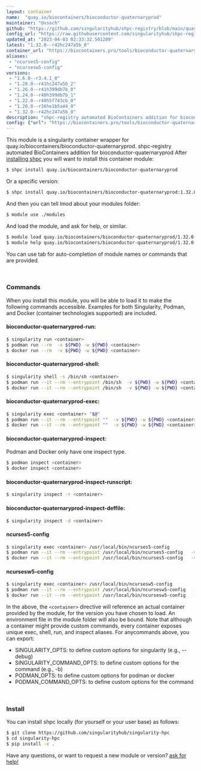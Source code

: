 ```yaml
---
layout: container
name:  "quay.io/biocontainers/bioconductor-quaternaryprod"
maintainer: "@vsoch"
github: "https://github.com/singularityhub/shpc-registry/blob/main/quay.io/biocontainers/bioconductor-quaternaryprod/container.yaml"
config_url: "https://raw.githubusercontent.com/singularityhub/shpc-registry/main/quay.io/biocontainers/bioconductor-quaternaryprod/container.yaml"
updated_at: "2023-04-03 02:33:32.501289"
latest: "1.32.0--r42hc247a5b_0"
container_url: "https://biocontainers.pro/tools/bioconductor-quaternaryprod"
aliases:
 - "ncurses5-config"
 - "ncursesw5-config"
versions:
 - "1.6.0--r3.4.1_0"
 - "1.28.0--r41hc247a5b_2"
 - "1.26.0--r41h399db7b_0"
 - "1.24.0--r40h399db7b_1"
 - "1.22.0--r40h5f743cb_0"
 - "1.20.0--r36he1b5a44_0"
 - "1.32.0--r42hc247a5b_0"
description: "shpc-registry automated BioContainers addition for bioconductor-quaternaryprod"
config: {"url": "https://biocontainers.pro/tools/bioconductor-quaternaryprod", "maintainer": "@vsoch", "description": "shpc-registry automated BioContainers addition for bioconductor-quaternaryprod", "latest": {"1.32.0--r42hc247a5b_0": "sha256:83f4c0302d13fcdb79d04da2897cba3874220cc43a4325bfb20a515b1925e442"}, "tags": {"1.6.0--r3.4.1_0": "sha256:2d6c93ceecf1c2c11881775b35763b0175da2b2d9e6315103e74abb4d14c7fac", "1.28.0--r41hc247a5b_2": "sha256:2f927445e57b0f6c5f6174a901bb12dd9af3b0d5b7142a73637839036be4078c", "1.26.0--r41h399db7b_0": "sha256:e6c770498577785b5adcd4762048f70660134b2769f1d9c6a6ce89308d8de1a4", "1.24.0--r40h399db7b_1": "sha256:26537ef36df088a1bbdc876b0e2c984e9d47c6a1b668c680d73db1dd262ce8eb", "1.22.0--r40h5f743cb_0": "sha256:5751801da87e3d3f350062d9263d9af9ff68880377fd05178bca30b010494d3c", "1.20.0--r36he1b5a44_0": "sha256:6d7b0238d4412a323c7832e0f30eb3cf7a7e0984128145e360f2bc1486e37c38", "1.32.0--r42hc247a5b_0": "sha256:83f4c0302d13fcdb79d04da2897cba3874220cc43a4325bfb20a515b1925e442"}, "docker": "quay.io/biocontainers/bioconductor-quaternaryprod", "aliases": {"ncurses5-config": "/usr/local/bin/ncurses5-config", "ncursesw5-config": "/usr/local/bin/ncursesw5-config"}}
---
```


This module is a singularity container wrapper for quay.io/biocontainers/bioconductor-quaternaryprod.
shpc-registry automated BioContainers addition for bioconductor-quaternaryprod
After [installing shpc](#install) you will want to install this container module:


```bash
$ shpc install quay.io/biocontainers/bioconductor-quaternaryprod
```

Or a specific version:

```bash
$ shpc install quay.io/biocontainers/bioconductor-quaternaryprod:1.32.0--r42hc247a5b_0
```

And then you can tell lmod about your modules folder:

```bash
$ module use ./modules
```

And load the module, and ask for help, or similar.

```bash
$ module load quay.io/biocontainers/bioconductor-quaternaryprod/1.32.0--r42hc247a5b_0
$ module help quay.io/biocontainers/bioconductor-quaternaryprod/1.32.0--r42hc247a5b_0
```

You can use tab for auto-completion of module names or commands that are provided.

<br>

### Commands

When you install this module, you will be able to load it to make the following commands accessible.
Examples for both Singularity, Podman, and Docker (container technologies supported) are included.

#### bioconductor-quaternaryprod-run:

```bash
$ singularity run <container>
$ podman run --rm  -v ${PWD} -w ${PWD} <container>
$ docker run --rm  -v ${PWD} -w ${PWD} <container>
```

#### bioconductor-quaternaryprod-shell:

```bash
$ singularity shell -s /bin/sh <container>
$ podman run --it --rm --entrypoint /bin/sh  -v ${PWD} -w ${PWD} <container>
$ docker run --it --rm --entrypoint /bin/sh  -v ${PWD} -w ${PWD} <container>
```

#### bioconductor-quaternaryprod-exec:

```bash
$ singularity exec <container> "$@"
$ podman run --it --rm --entrypoint ""  -v ${PWD} -w ${PWD} <container> "$@"
$ docker run --it --rm --entrypoint ""  -v ${PWD} -w ${PWD} <container> "$@"
```

#### bioconductor-quaternaryprod-inspect:

Podman and Docker only have one inspect type.

```bash
$ podman inspect <container>
$ docker inspect <container>
```

#### bioconductor-quaternaryprod-inspect-runscript:

```bash
$ singularity inspect -r <container>
```

#### bioconductor-quaternaryprod-inspect-deffile:

```bash
$ singularity inspect -d <container>
```


#### ncurses5-config

```bash
$ singularity exec <container> /usr/local/bin/ncurses5-config
$ podman run --it --rm --entrypoint /usr/local/bin/ncurses5-config   -v ${PWD} -w ${PWD} <container> -c " $@"
$ docker run --it --rm --entrypoint /usr/local/bin/ncurses5-config   -v ${PWD} -w ${PWD} <container> -c " $@"
```


#### ncursesw5-config

```bash
$ singularity exec <container> /usr/local/bin/ncursesw5-config
$ podman run --it --rm --entrypoint /usr/local/bin/ncursesw5-config   -v ${PWD} -w ${PWD} <container> -c " $@"
$ docker run --it --rm --entrypoint /usr/local/bin/ncursesw5-config   -v ${PWD} -w ${PWD} <container> -c " $@"
```



In the above, the `<container>` directive will reference an actual container provided
by the module, for the version you have chosen to load. An environment file in the
module folder will also be bound. Note that although a container
might provide custom commands, every container exposes unique exec, shell, run, and
inspect aliases. For anycommands above, you can export:

 - SINGULARITY_OPTS: to define custom options for singularity (e.g., --debug)
 - SINGULARITY_COMMAND_OPTS: to define custom options for the command (e.g., -b)
 - PODMAN_OPTS: to define custom options for podman or docker
 - PODMAN_COMMAND_OPTS: to define custom options for the command

<br>

### Install

You can install shpc locally (for yourself or your user base) as follows:

```bash
$ git clone https://github.com/singularityhub/singularity-hpc
$ cd singularity-hpc
$ pip install -e .
```

Have any questions, or want to request a new module or version? [ask for help!](https://github.com/singularityhub/singularity-hpc/issues)